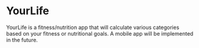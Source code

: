 # YourLife
YourLife is a fitness/nutrition app that will calculate various categories based on your fitness or nutritional goals. A mobile app will be implemented in the future. 
